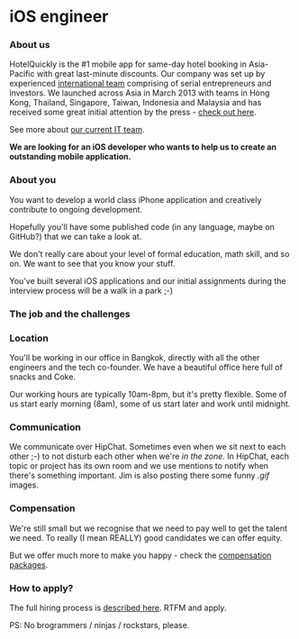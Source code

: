 # iOS engineer

### About us

HotelQuickly is the #1 mobile app for same-day hotel booking in Asia-Pacific with great last-minute discounts. Our company was set up by experienced [international team](http://www.hotelquickly.com/about-us) comprising of serial entrepreneurs and investors. We launched across Asia in March 2013 with teams in Hong Kong, Thailand, Singapore, Taiwan, Indonesia and Malaysia and has received some great initial attention by the press - [check out here](http://www.hotelquickly.com/press).

See more about [our current IT team](http://www.hotelquickly.com/jobs/join-it-starteam).

**We are looking for an iOS developer who wants to help us to create an outstanding mobile application.**

### About you

You want to develop a world class iPhone application and creatively contribute to ongoing development.

Hopefully you'll have some published code (in any language, maybe on GitHub?) that we can take a look at.

We don't really care about your level of formal education, math skill, and so on. We want to see that you know your stuff.

You've built several iOS applications and our initial assignments during the interview process will be a walk in a park ;-)

### The job and the challenges

### Location

You'll be working in our office in Bangkok, directly with all the other engineers and the tech co-founder. We have a beautiful office here full of snacks and Coke.

Our working hours are typically 10am-8pm, but it's pretty flexible. Some of us start early morning (8am), some of us start later and work until midnight.

### Communication

We communicate over HipChat. Sometimes even when we sit next to each other ;-) to not disturb each other when we're *in the zone.* In HipChat, each topic or project has its own room and we use mentions to notify when there's something important. Jim is also posting there some funny *.gif* images.

### Compensation

We're still small but we recognise that we need to pay well to get the talent we need. To really (I mean REALLY) good candidates we can offer equity.

But we offer much more to make you happy - check the [compensation packages](https://github.com/HotelQuickly/WeAreHiring/blob/master/compensation/compensation-package.md).

### How to apply?

The full hiring process is [described here](https://github.com/HotelQuickly/WeAreHiring/blob/master/README.md#hiring-process). RTFM and apply.

PS: No brogrammers / ninjas / rockstars, please.
